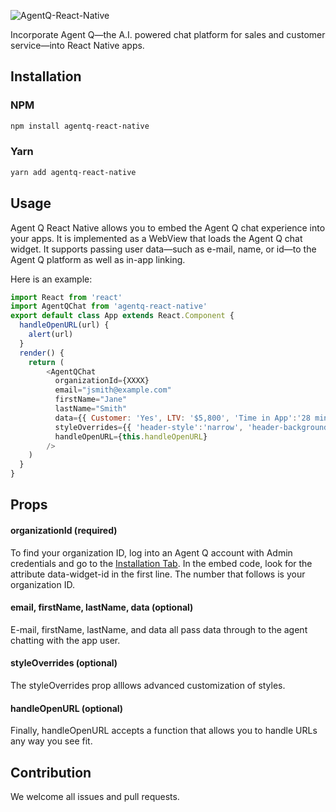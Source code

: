 ![AgentQ-React-Native](https://s3.amazonaws.com/aq-assets/images/agent_Q_small_email.png)

Incorporate Agent Q—the A.I. powered chat platform for sales and customer service—into React Native apps.

## Installation

### NPM

```bash
npm install agentq-react-native
```

### Yarn

```bash
yarn add agentq-react-native
```


## Usage

Agent Q React Native allows you to embed the Agent Q chat experience into your apps. It is implemented as a WebView that loads the Agent Q chat widget. It supports passing user data—such as e-mail, name, or id—to the Agent Q platform as well as in-app linking.

Here is an example:

```javascript
import React from 'react'
import AgentQChat from 'agentq-react-native'
export default class App extends React.Component {
  handleOpenURL(url) {
    alert(url)
  }
  render() {
    return (
        <AgentQChat
          organizationId={XXXX}
          email="jsmith@example.com"
          firstName="Jane"
          lastName="Smith"
          data={{ Customer: 'Yes', LTV: '$5,800', 'Time in App':'28 min' }}
          styleOverrides={{ 'header-style':'narrow', 'header-background-color':'rgb(75,75,75)' }}
          handleOpenURL={this.handleOpenURL}
        />
    )
  }
}
```

## Props

#### organizationId (required)

 To find your organization ID, log into an Agent Q account with Admin credentials and go to the [Installation Tab](https://agentq.ai/account?tab=Installation). In the embed code, look for the attribute data-widget-id in the first line. The number that follows is your organization ID.

#### email, firstName, lastName, data (optional)

E-mail, firstName, lastName, and data all pass data through to the agent chatting with the app user.

#### styleOverrides (optional)

The styleOverrides prop alllows advanced customization of styles.

#### handleOpenURL (optional)

Finally, handleOpenURL accepts a function that allows you to handle URLs any way you see fit.

## Contribution

We welcome all issues and pull requests.